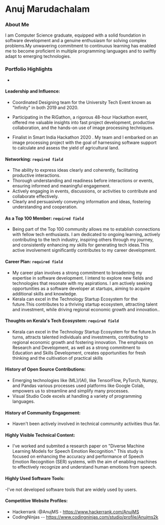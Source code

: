 # Anuj Marudachalam
### About Me
I am Computer Science graduate, equipped with a solid foundation in software development and a genuine enthusiasm for solving complex problems.My unwavering commitment to continuous learning has enabled me to become proficient in multiple programming languages and to swiftly adapt to emerging technologies.
### Portfolio Highlights

- 

#### Leadership and Influence: 

- Coordinated Designing team for the University Tech Event known as "Infinity" in both 2019 and 2020.

- Participating in the RiGathon, a rigorous 48-hour Hackathon event, offered me valuable insights into fast project development, productive collaboration, and the hands-on use of image processing techniques.
- Finalist in Smart India Hackathon 2020 . My team and I embarked on an image processing project with the goal of harnessing software support to calculate and assess the yield of agricultural land.

#### Networking: `required field`

- The ability to express ideas clearly and coherently, facilitating productive interactions.
- Thorough understanding and readiness before interactions or events, ensuring informed and meaningful engagement.
- Actively engaging in events, discussions, or activities to contribute and collaborate effectively.
- Clearly and persuasively conveying information and ideas, fostering understanding and cooperation.

#### As a Top 100 Member: `required field`

- Being part of the Top 100 community allows me to establish connections with fellow tech enthusiasts. I am dedicated to ongoing learning, actively contributing to the tech industry, inspiring others through my journey, and consistently enhancing my skills for generating tech ideas.This active involvement significantly contributes to my career development.

#### Career Plan: `required field`

- My career plan involves a strong commitment to broadening my expertise in software development. I intend to explore new fields and technologies that resonate with my aspirations. I am actively seeking opportunities as a software developer at startups, aiming to acquire additional skills and knowledge.
-  Kerala can excel in the Technology Startup Ecosystem for the future.This contributes to a thriving startup ecosystem, attracting talent and investment, while driving regional economic growth and innovation..

#### Thoughts on Kerala's Tech Ecosystem: `required field`

- Kerala can excel in the Technology Startup Ecosystem for the future.In turns, attracts talented individuals and investments, contributing to regional economic growth and fostering innovation. The emphasis on Research and Development, as well as a strong commitment to Education and Skills Development, creates opportunities for fresh thinking and the cultivation of practical skills

#### History of Open Source Contributions:

- Emerging technologies like (ML)/(AI),  like TensorFlow, PyTorch, Numpy, and Pandas various processes used platforms  like Google Colab, empowers us to streamline and simplify many processes.
- Visual Studio Code excels at handling a variety of programming languages.

#### History of Community Engagement:

-  Haven't been actively involved in technical community activities thus far.

#### Highly Visible Technical Content:

- I've worked and submited a research paper on "Diverse Machine Learning Models for Speech Emotion Recognition." This study is focused on enhancing the accuracy and performance of Speech Emotion Recognition (SER) systems, with the aim of enabling machines to effectively recognize and understand human emotions from speech.

#### Highly Used Software Tools:

-I've  not developed software tools that are widely used by users.

#### Competitive Website Profiles:

- Hackerrank :@AnujMS -  https://www.hackerrank.com/AnujMS
- CodingNinjas -- https://www.codingninjas.com/studio/profile/Anujms2k
